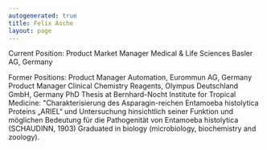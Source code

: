 ```yaml
---
autogenerated: true
title: Felix Asche
layout: page
---
```


Current Position: Product Market Manager Medical & Life Sciences Basler
AG, Germany

Former Positions: Product Manager Automation, Eurommun AG, Germany
Product Manager Clinical Chemistry Reagents, Olympus Deutschland GmbH,
Germany PhD Thesis at Bernhard-Nocht Institute for Tropical Medicine:
"Charakterisierung des Asparagin-reichen Entamoeba histolytica Proteins
„ARIEL“ und Untersuchung hinsichtlich seiner Funktion und möglichen
Bedeutung für die Pathogenität von Entamoeba histolytica (SCHAUDINN,
1903) Graduated in biology (microbiology, biochemistry and zoology).
